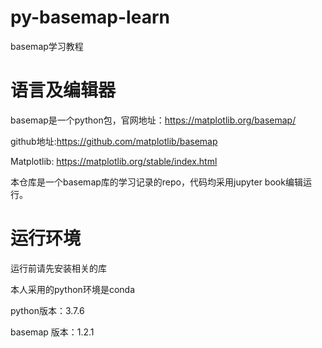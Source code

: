 # py-basemap-learn
basemap学习教程

# 语言及编辑器
basemap是一个python包，官网地址：https://matplotlib.org/basemap/

github地址:https://github.com/matplotlib/basemap

Matplotlib: https://matplotlib.org/stable/index.html

本仓库是一个basemap库的学习记录的repo，代码均采用jupyter book编辑运行。

# 运行环境
运行前请先安装相关的库

本人采用的python环境是conda

python版本：3.7.6

basemap 版本：1.2.1
